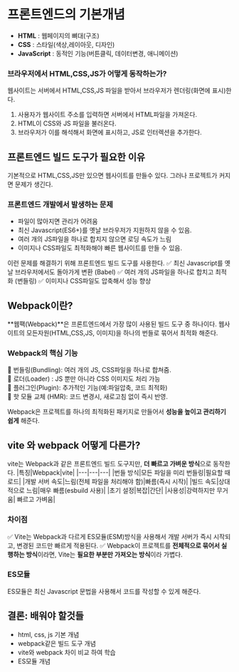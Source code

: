 # 프론트엔드의 기본개념

- **HTML** : 웹페이지의 뼈대(구조)
- **CSS** : 스타일(색상,레이아웃, 디자인)
- **JavaScript** : 동적인 기능(버튼클릭, 데이터변경, 애니메이션)

### 브라우저에서 HTML,CSS,JS가 어떻게 동작하는가?

웹사이트는 서버에서 HTML,CSS,JS 파일을 받아서 브라우저가 렌더링(화면에 표시)한다.

1. 사용자가 웹사이트 주소를 입력하면 서버에서 HTML파일을 가져온다.
2. HTML이 CSS와 JS 파일을 불러온다.
3. 브라우저가 이를 해석해서 화면에 표시하고, JS로 인터렉션을 추가한다.

## 프론트엔드 빌드 도구가 필요한 이유

기본적으로 HTML,CSS,JS만 있으면 웹사이트를 만들수 있다. 그러나 프로젝트가 커지면 문제가 생긴다.

### 프론트엔드 개발에서 발생하는 문제

- 파일이 많아지면 관리가 어려움
- 최신 Javascript(ES6+)를 옛날 브라우저가 지원하지 않을 수 있음.
- 여러 개의 JS파일을 하나로 합치지 않으면 로딩 속도가 느림
- 이미지나 CSS파일도 최적화해야 빠른 웹사이트를 만들 수 있음.

이런 문제를 해결하기 위해 프론트엔드 빌드 도구를 사용한다.
:white_check_mark: 최신 Javascript를 옛날 브라우저에서도 돌아가게 변환 (Babel)
:white_check_mark: 여러 개의 JS파일을 하나로 합치고 최적화 (번들링)
:white_check_mark: 이미지나 CSS파일도 압축해서 성능 향상

## Webpack이란?

**웹팩(Webpack)**은 프론트엔드에서 가장 많이 사용된 빌드 도구 중 하나이다.
웹사이트의 모든자원(HTML,CSS,JS, 이미지)을 하나의 번들로 묶어서 최적화 해준다.

### Webpack의 핵심 기능

:rocket: 번들링(Bundling): 여러 개의 JS, CSS파일을 하나로 합쳐줌.<br>
:rocket: 로더(Loader) : JS 뿐만 아니라 CSS 이미지도 처리 가능<br>
:rocket: 플러그인(Plugin): 추가적인 기능(예:파일압축, 코드 최적화)<br>
:rocket: 핫 모듈 교체 (HMR): 코드 변경시, 새로고침 없이 즉시 반영.

Webpack은 프로젝트를 하나의 최적화된 패키지로 만들어서 **성능을 높이고 관리하기 쉽게** 해준다.

## vite 와 webpack 어떻게 다른가?

vite는 Webpack과 같은 프론트엔드 빌드 도구지만, **더 빠르고 가벼운 방식**으로 동작한다.
|특징|Webpack|vite|
|---|---|---|
|번들 방식|모든 파일을 미리 번들링|필요할 때 로드|
|개발 서버 속도|느림(전체 파일을 처리해야 함)|빠름(즉시 시작)|
|빌드 속도|상대적으로 느림|매우 빠름(esbuild 사용)|
|초기 설정|복잡|간단|
|사용성|강력하지만 무거움| 빠르고 가벼움|

### 차이점

:white_check_mark: Vite는 Webpack과 다르게 ES모듈(ESM)방식을 사용해서 개발 서버가 즉시 시작되고, 변경된 코드만 빠르게 적용된다.
:white_check_mark: Webpack이 프로젝트를 **전체적으로 묶어서 실행하는 방식**이라면, Vite는 **필요한 부분만 가져오는 방식**이라 가볍다.

### ES모듈

ES모듈은 최신 Javascript 문법을 사용해서 코드를 작성할 수 있게 해준다.

## 결론: 배워야 할것들

- html, css, js 기본 개념
- webpack같은 빌드 도구 개념
- vite와 webpack 차이 비교 하여 학습
- ES모듈 개념
